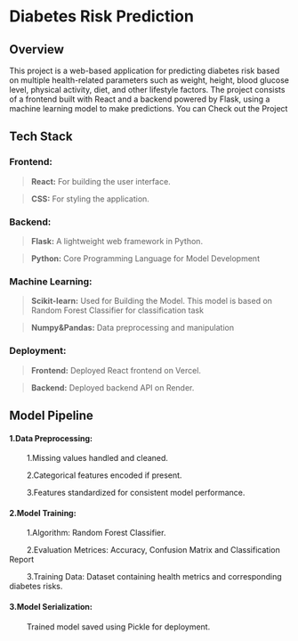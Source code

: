 <h1><b>Diabetes Risk Prediction</h1></b>

<h2><b>Overview</h2></b>

This project is a web-based application for predicting diabetes risk based on multiple health-related parameters such as weight, height, blood glucose level, physical activity, diet, and other lifestyle factors. The project consists of a frontend built with React and a backend powered by Flask, using a machine learning model to make predictions.
You can Check out the Project 

<h2><b>Tech Stack</h2></b>

<h3><b>Frontend:</h3></b>

>**React:** For building the user interface.

>**CSS:** For styling the application.

<h3><b>Backend:</h3></b>

>**Flask:** A lightweight web framework in Python.

>**Python:** Core Programming Language for Model Development

<h3><b>Machine Learning:</h3></b>

>**Scikit-learn:** Used for Building the Model. This model is based on Random Forest Classifier for classification task

>**Numpy&Pandas:** Data preprocessing and manipulation

<h3><b>Deployment:</h3></b>

>**Frontend:** Deployed React frontend on Vercel.

>**Backend:** Deployed backend API on Render.

<h2><b>Model Pipeline</h2></b>

<h4>1.Data Preprocessing:</h4>
<p> &nbsp; &nbsp; &nbsp;&nbsp;&nbsp;
1.Missing values handled and cleaned.
	
&nbsp; &nbsp; &nbsp;&nbsp;&nbsp;
2.Categorical features encoded if present.
                   
&nbsp; &nbsp; &nbsp;&nbsp;&nbsp;
3.Features standardized for consistent model performance.
</p>

<h4><b>2.Model Training:</h4></b>
<p> &nbsp; &nbsp; &nbsp;&nbsp;&nbsp;
1.Algorithm: Random Forest Classifier.
	
<p> &nbsp; &nbsp; &nbsp;&nbsp;&nbsp;
2.Evaluation Metrices: Accuracy, Confusion Matrix and Classification Report
	
<p> &nbsp; &nbsp; &nbsp;&nbsp;&nbsp;
3.Training Data: Dataset containing health metrics and corresponding diabetes risks.

<h4><b>3.Model Serialization:</h4></b>

 &nbsp; &nbsp; &nbsp;&nbsp;&nbsp;
 Trained model saved using Pickle for deployment.




